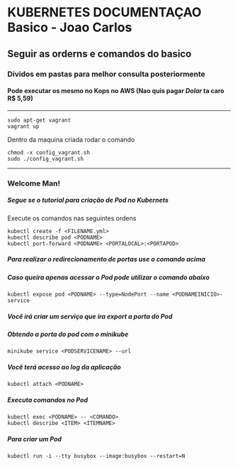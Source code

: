 # **KUBERNETES DOCUMENTAÇAO Basico - Joao Carlos**

## Seguir as orderns e comandos do basico
### Dividos em pastas para melhor consulta posteriormente

#### Pode executar os mesmo no Kops no AWS (Nao quis pagar $Dolar$ ta caro R$ 5,59)

---

    sudo apt-get vagrant
    vagrant up
    
Dentro da maquina criada rodar o comando
    
    chmod -x config_vagrant.sh
    sudo ./config_vagrant.sh
    
---

### Welcome Man!

##### Segue se o tutorial para criação de Pod no Kubernets
Execute os comandos nas seguintes ordens

    kubectl create -f <FILENAME.yml>
    kubectl describe pod <PODNAME>
    kubectl port-forward <PODNAME> <PORTALOCAL>:<PORTAPOD>
    
##### Para realizar o redirecionamento de portas use o comando acima
##### Caso queira apenas acessar o Pod pode utilizar o comando abaixo

    kubectl expose pod <PODNAME> --type=NodePort --name <PODNAMEINICIO>-service
    
##### Você irá criar um serviço que ira export a porta do Pod

##### Obtendo a porta do pod com o minikube

    minikube service <PODSERVICENAME> --url
    
##### Você terá acesso ao log da aplicação

    kubectl attach <PODNAME>
     
##### Executa comandos no Pod

    kubectl exec <PODNAME> -- <COMANDO>
    kubectl describe <ITEM> <ITEMNAME>
    
##### Para criar um Pod
    kubectl run -i --tty busybox --image:busybox --restart=N